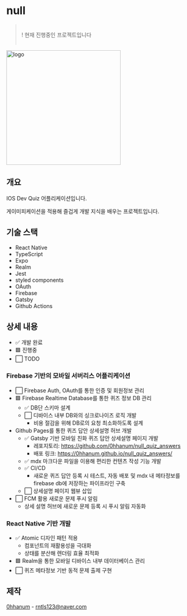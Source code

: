 # null

> <br> ! 현재 진행중인 프로젝트입니다 <br><br>

 <img width="300" alt="logo" src="https://github.com/0hhanum/null_ios/assets/79507291/9477f6c4-b251-46c8-944e-2858a01cbd92">

## 개요

IOS Dev Quiz 어플리케이션입니다.

게이미피케이션을 적용해 즐겁게 개발 지식을 배우는 프로젝트입니다.

## 기술 스택

- React Native
- TypeScript
- Expo
- Realm
- Jest
- styled components
- OAuth
- Firebase
- Gatsby
- Github Actions

## 상세 내용

- ✅ 개발 완료
- 🟩 진행중
- ⬜️ TODO

### Firebase 기반의 모바일 서버리스 어플리케이션

- ⬜️ Firebase Auth, OAuth를 통한 인증 및 회원정보 관리
- 🟩 Firebase Realtime Database를 통한 퀴즈 정보 DB 관리
  - ✅ DB단 스키마 설계
  - ⬜️ 디바이스 내부 DB와의 싱크로나이즈 로직 개발
    - 비용 절감을 위해 DB로의 요청 최소화하도록 설계
- Github Pages를 통한 퀴즈 답안 상세설명 허브 개발
  - ✅ Gatsby 기반 모바일 친화 퀴즈 답안 상세설명 페이지 개발
    - 레포지토리: https://github.com/0hhanum/null_quiz_answers
    - 배포 링크: https://0hhanum.github.io/null_quiz_answers/
  - ✅ mdx 마크다운 파일을 이용해 편리한 컨텐츠 작성 기능 개발
  - ✅ CI/CD
    - 새로운 퀴즈 답안 등록 시 테스트, 자동 배포 및 mdx 내 메타정보를 firebase db에 저장하는 파이프라인 구축
  - ⬜️ 상세설명 페이지 웹뷰 삽입
- ⬜️ FCM 활용 새로운 문제 푸시 알림
  - 상세 설명 허브에 새로운 문제 등록 시 푸시 알림 자동화

### React Native 기반 개발

- ✅ Atomic 디자인 패턴 적용
  - 컴포넌트의 재활용성을 극대화
  - 상태를 분산해 렌더링 효율 최적화
- 🟩 Realm을 통한 모바일 디바이스 내부 데이터베이스 관리
- ⬜️ 퀴즈 메타정보 기반 동적 문제 출제 구현

## 제작

[0hhanum](https://github.com/0hhanum) - <rntls123@naver.com>

